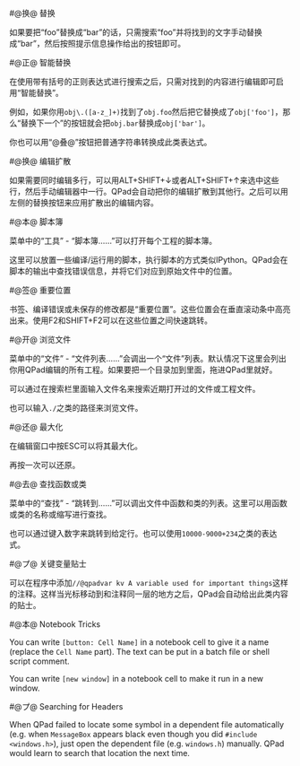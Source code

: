 #@换@ 替换

如果要把“foo”替换成“bar”的话，只需搜索“foo”并将找到的文字手动替换成“bar”，然后按照提示信息操作给出的按钮即可。

#@正@ 智能替换

在使用带有括号的正则表达式进行搜索之后，只需对找到的内容进行编辑即可启用“智能替换”。

例如，如果你用`obj\.([a-z_]+)`找到了`obj.foo`然后把它替换成了`obj['foo']`，那么“替换下一个”的按钮就会把`obj.bar`替换成`obj['bar']`。

你也可以用“@叠@”按钮把普通字符串转换成此类表达式。

#@换@ 编辑扩散

如果需要同时编辑多行，可以用ALT+SHIFT+↓或者ALT+SHIFT+↑来选中这些行，然后手动编辑器中一行。QPad会自动把你的编辑扩散到其他行。之后可以用左侧的替换按钮来应用扩散出的编辑内容。

#@本@ 脚本簿

菜单中的“工具” - “脚本簿……”可以打开每个工程的脚本簿。

这里可以放置一些编译/运行用的脚本，执行脚本的方式类似IPython。QPad会在脚本的输出中查找错误信息，并将它们对应到原始文件中的位置。

#@签@ 重要位置

书签、编译错误或未保存的修改都是“重要位置”。这些位置会在垂直滚动条中高亮出来。使用F2和SHIFT+F2可以在这些位置之间快速跳转。

#@开@ 浏览文件

菜单中的“文件” - “文件列表……”会调出一个“文件”列表。默认情况下这里会列出你用QPad编辑的所有工程。如果要把一个目录加到里面，拖进QPad里就好。

可以通过在搜索栏里面输入文件名来搜索近期打开过的文件或工程文件。

也可以输入`./`之类的路径来浏览文件。

#@还@ 最大化

在编辑窗口中按ESC可以将其最大化。

再按一次可以还原。

#@去@ 查找函数或类

菜单中的“查找” - “跳转到……”可以调出文件中函数和类的列表。这里可以用函数或类的名称或缩写进行查找。

也可以通过键入数字来跳转到给定行。也可以使用`10000-9000+234`之类的表达式。

#@プ@ 关键变量贴士

可以在程序中添加`//@qpadvar kv A variable used for important things`这样的注释。这样当光标移动到和注释同一层的地方之后，QPad会自动给出此类内容的贴士。

#@本@ Notebook Tricks

You can write `[button: Cell Name]` in a notebook cell to give it a name (replace the `Cell Name` part). The text can be put in a batch file or shell script comment.

You can write `[new window]` in a notebook cell to make it run in a new window.

#@プ@ Searching for Headers

When QPad failed to locate some symbol in a dependent file automatically (e.g. when `MessageBox` appears black even though you did `#include <windows.h>`), just open the dependent file (e.g. `windows.h`) manually. QPad would learn to search that location the next time.
